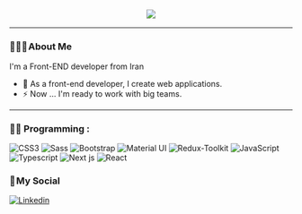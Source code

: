 <h3 align="center">
    <img src="https://readme-typing-svg.herokuapp.com/?lines=Welcome,+There!+👋;I'm+Mahdi+Motallebi;I'm+happy+to+meet+you,+my+dear!&center=true&font=Vazirmatn&weight=800&duration=3000&pause=1000&height=100&width=500&color=FDC435&size=30">
</h1>

---

### 👨🏻‍🦱 About Me 

I'm a Front-END developer from Iran

- 🔭 As a front-end developer, I create web applications.
- ⚡ Now ... I'm ready to work with big teams.

---

### 👨‍💻 Programming :

![CSS3](https://img.shields.io/badge/CSS3-1572B6?logo=CSS3&logoColor=white&style=for-the-badge)
![Sass](https://img.shields.io/badge/Sass-CC6699?style=for-the-badge&logo=sass&logoColor=white)
![Bootstrap](https://img.shields.io/badge/Bootstrap-563D7C?style=for-the-badge&logo=bootstrap&logoColor=white)
![Material UI](https://img.shields.io/badge/Material--UI-0081CB?style=for-the-badge&logo=material-ui&logoColor=white)
![Redux-Toolkit](https://img.shields.io/badge/Redux-593D88?style=for-the-badge&logo=redux&logoColor=white)
![JavaScript](https://img.shields.io/badge/JavaScript-F7DF1E?logo=JavaScript&logoColor=black&style=for-the-badge)
![Typescript](https://img.shields.io/badge/TypeScript-007ACC?style=for-the-badge&logo=typescript&logoColor=white)
![Next js](https://img.shields.io/badge/Next.js-35495E?style=for-the-badge&logo=next.js&logoColor=4FC08D)
![React](https://img.shields.io/badge/React-61DAFB?logo=React&logoColor=black&style=for-the-badge)


### 📌 My Social
    
[![Linkedin](https://img.shields.io/badge/LinkedIn-0A66C2?logo=Linkedin&logoColor=white&style=for-the-badge)](https://www.linkedin.com/in/mahdi-motallebi/)


